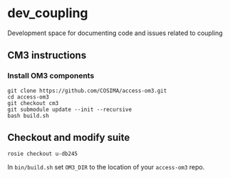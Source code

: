 # dev_coupling

Development space for documenting code and issues related to coupling

## CM3 instructions

### Install OM3 components

```
git clone https://github.com/COSIMA/access-om3.git
cd access-om3
git checkout cm3
git submodule update --init --recursive
bash build.sh
```

## Checkout and modify suite
```
rosie checkout u-db245
```
In `bin/build.sh` set `OM3_DIR` to the location of your `access-om3` repo.
